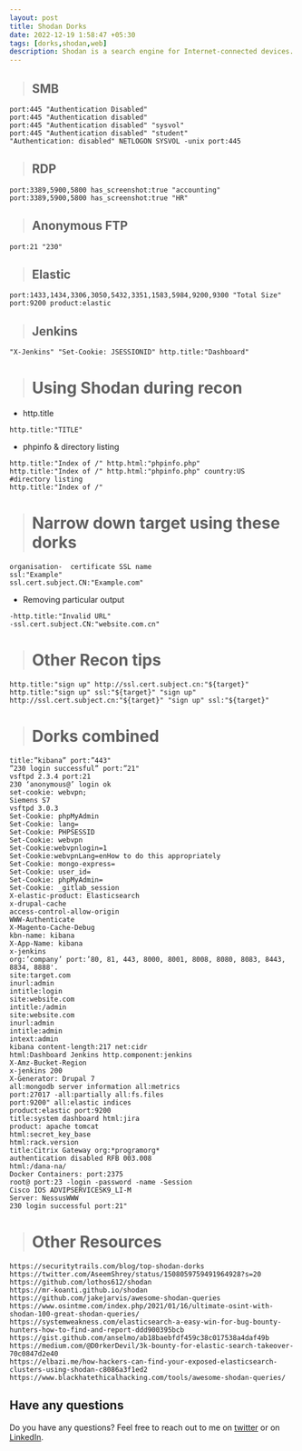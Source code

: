 ```yaml
---
layout: post
title: Shodan Dorks
date: 2022-12-19 1:58:47 +05:30
tags: [dorks,shodan,web]
description: Shodan is a search engine for Internet-connected devices. Dorks help to narrow down output.
---
```



> ## SMB
```
port:445 "Authentication Disabled"
port:445 "Authentication disabled"
port:445 "Authentication disabled" "sysvol"
port:445 "Authentication disabled" "student"
"Authentication: disabled" NETLOGON SYSVOL -unix port:445
```

> ## RDP

```
port:3389,5900,5800 has_screenshot:true "accounting"
port:3389,5900,5800 has_screenshot:true "HR"
```

> ##  Anonymous FTP
```
port:21 "230"
```


> ## Elastic
```
port:1433,1434,3306,3050,5432,3351,1583,5984,9200,9300 "Total Size"
port:9200 product:elastic
```

> ## Jenkins
```
"X-Jenkins" "Set-Cookie: JSESSIONID" http.title:"Dashboard" 
```

> # Using Shodan during recon

* http.title
```
http.title:"TITLE"
```
* phpinfo & directory listing
```
http.title:"Index of /" http.html:"phpinfo.php"
http.title:"Index of /" http.html:"phpinfo.php" country:US 
#directory listing
http.title:"Index of /"
```

> # Narrow down target using these dorks

```
organisation-  certificate SSL name
ssl:"Example"
ssl.cert.subject.CN:"Example.com"
```
* Removing particular output
```
-http.title:"Invalid URL"
-ssl.cert.subject.CN:"website.com.cn"
```

> # Other Recon tips
```
http.title:"sign up" http://ssl.cert.subject.cn:"${target}" http.title:"sign up" ssl:"${target}" "sign up" http://ssl.cert.subject.cn:"${target}" "sign up" ssl:"${target}"
```

> # Dorks combined
```
title:”kibana” port:”443"
”230 login successful” port:”21"
vsftpd 2.3.4 port:21
230 ‘anonymous@’ login ok
set-cookie: webvpn;
Siemens S7
vsftpd 3.0.3
Set-Cookie: phpMyAdmin
Set-Cookie: lang=
Set-Cookie: PHPSESSID
Set-Cookie: webvpn
Set-Cookie:webvpnlogin=1
Set-Cookie:webvpnLang=enHow to do this appropriately
Set-Cookie: mongo-express=
Set-Cookie: user_id=
Set-Cookie: phpMyAdmin=
Set-Cookie: _gitlab_session
X-elastic-product: Elasticsearch
x-drupal-cache
access-control-allow-origin
WWW-Authenticate
X-Magento-Cache-Debug
kbn-name: kibana
X-App-Name: kibana
x-jenkins
org:’company’ port:’80, 81, 443, 8000, 8001, 8008, 8080, 8083, 8443, 8834, 8888'.
site:target.com
inurl:admin
intitle:login
site:website.com
intitle:/admin
site:website.com
inurl:admin
intitle:admin
intext:admin
kibana content-length:217 net:cidr
html:Dashboard Jenkins http.component:jenkins
X-Amz-Bucket-Region
x-jenkins 200
X-Generator: Drupal 7
all:mongodb server information all:metrics
port:27017 -all:partially all:fs.files
port:9200" all:elastic indices
product:elastic port:9200
title:system dashboard html:jira
product: apache tomcat
html:secret_key_base
html:rack.version
title:Citrix Gateway org:*programorg*
authentication disabled RFB 003.008
html:/dana-na/
Docker Containers: port:2375
root@ port:23 -login -password -name -Session
Cisco IOS ADVIPSERVICESK9_LI-M
Server: NessusWWW
230 login successful port:21"
```

> # Other Resources
```
https://securitytrails.com/blog/top-shodan-dorks
https://twitter.com/AseemShrey/status/1508059759491964928?s=20
https://github.com/lothos612/shodan
https://mr-koanti.github.io/shodan
https://github.com/jakejarvis/awesome-shodan-queries
https://www.osintme.com/index.php/2021/01/16/ultimate-osint-with-shodan-100-great-shodan-queries/
https://systemweakness.com/elasticsearch-a-easy-win-for-bug-bounty-hunters-how-to-find-and-report-ddd900395bcb
https://gist.github.com/anselmo/ab18baebfdf459c38c017538a4daf49b
https://medium.com/@D0rkerDevil/3k-bounty-for-elastic-search-takeover-70c0847d2e40
https://elbazi.me/how-hackers-can-find-your-exposed-elasticsearch-clusters-using-shodan-c8086a3f1ed2
https://www.blackhatethicalhacking.com/tools/awesome-shodan-queries/
```


## Have any questions
Do you have any questions? Feel free to reach out to me on [twitter](https://twitter.com/rach1tarora) or on [LinkedIn](https://www.linkedin.com/in/rach1tarora/).